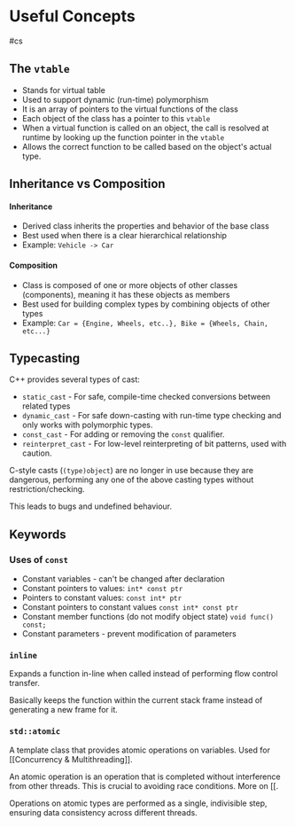
# Useful Concepts
#cs 


## The `vtable`

- Stands for virtual table
- Used to support dynamic (run-time) polymorphism
- It is an array of pointers to the virtual functions of the class
- Each object of the class has a pointer to this `vtable`
- When a virtual function is called on an object, the call is resolved at runtime by looking up the function pointer in the `vtable`
- Allows the correct function to be called based on the object's actual type.

## Inheritance vs Composition

#### Inheritance
- Derived class inherits the properties and behavior of the base class
- Best used when there is a clear hierarchical relationship
- Example: `Vehicle -> Car`

#### Composition
- Class is composed of one or more objects of other classes (components), meaning it has these objects as members
- Best used for building complex types by combining objects of other types
- Example: `Car = {Engine, Wheels, etc..}, Bike = {Wheels, Chain, etc...}`


## Typecasting

C++ provides several types of cast:
- `static_cast` - For safe, compile-time checked conversions between related types
- `dynamic_cast` - For safe down-casting with run-time type checking and only works with polymorphic types.
- `const_cast` - For adding or removing the `const` qualifier.
- `reinterpret_cast` - For low-level reinterpreting of bit patterns, used with caution.

C-style casts (`(type)object`) are no longer in use because they are dangerous, performing any one of the above casting types without restriction/checking. 

This leads to bugs and undefined behaviour. 


## Keywords
### Uses of `const`

- Constant variables - can't be changed after declaration
- Constant pointers to values: `int* const ptr`
- Pointers to constant values: `const int* ptr`
- Constant pointers to constant values `const int* const ptr`
- Constant member functions (do not modify object state) `void func() const;`
- Constant parameters - prevent modification of parameters

### `inline`

Expands a function in-line when called instead of performing flow control transfer. 

Basically keeps the function within the current stack frame instead of generating a new frame for it.

### `std::atomic`

A template class that provides atomic operations on variables. Used for [[Concurrency & Multithreading]]. 

An atomic operation is an operation that is completed without interference from other threads. This is crucial to avoiding race conditions. More on  [[. 

Operations on atomic types are performed as a single, indivisible step, ensuring data consistency across different threads. 